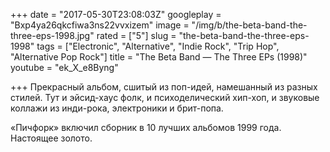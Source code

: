 +++
date = "2017-05-30T23:08:03Z"
googleplay = "Bxp4ya26qkcfiwa3ns22vvxizem"
image = "/img/b/the-beta-band-the-three-eps-1998.jpg"
rated = ["5"]
slug = "the-beta-band-the-three-eps-1998"
tags = ["Electronic", "Alternative", "Indie Rock", "Trip Hop", "Alternative Pop Rock"]
title = "The Beta Band — The Three EPs (1998)"
youtube = "ek_X_e8Byng"

+++
Прекрасный альбом, сшитый из&nbsp;поп-идей, намешанный из&nbsp;разных стилей. Тут и&nbsp;эйсид-хаус фолк, и&nbsp;психоделический хип-хоп, и&nbsp;звуковые коллажи из&nbsp;инди-рока, электроники и&nbsp;брит-попа. 

&laquo;Пичфорк&raquo; включил сборник в&nbsp;10&nbsp;лучших альбомов 1999&nbsp;года. Настоящее золото.